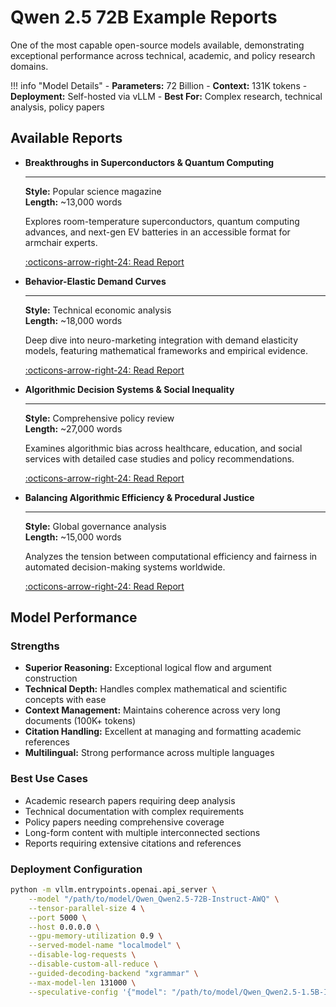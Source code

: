 # Qwen 2.5 72B Example Reports

One of the most capable open-source models available, demonstrating exceptional performance across technical, academic, and policy research domains.

!!! info "Model Details"
    - **Parameters:** 72 Billion
    - **Context:** 131K tokens
    - **Deployment:** Self-hosted via vLLM
    - **Best For:** Complex research, technical analysis, policy papers

## Available Reports

<div class="grid cards" markdown>

-   **Breakthroughs in Superconductors & Quantum Computing**
    
    ---
    
    **Style:** Popular science magazine  
    **Length:** ~13,000 words
    
    Explores room-temperature superconductors, quantum computing advances, and next-gen EV batteries in an accessible format for armchair experts.
    
    [:octicons-arrow-right-24: Read Report](breakthroughs-superconductors-quantum-batteries.md)

-   **Behavior-Elastic Demand Curves**
    
    ---
    
    **Style:** Technical economic analysis  
    **Length:** ~18,000 words
    
    Deep dive into neuro-marketing integration with demand elasticity models, featuring mathematical frameworks and empirical evidence.
    
    [:octicons-arrow-right-24: Read Report](behavior-elastic-demand-curves.md)

-   **Algorithmic Decision Systems & Social Inequality**
    
    ---
    
    **Style:** Comprehensive policy review  
    **Length:** ~27,000 words
    
    Examines algorithmic bias across healthcare, education, and social services with detailed case studies and policy recommendations.
    
    [:octicons-arrow-right-24: Read Report](algorithmic-decision-social-inequality.md)

-   **Balancing Algorithmic Efficiency & Procedural Justice**
    
    ---
    
    **Style:** Global governance analysis  
    **Length:** ~15,000 words
    
    Analyzes the tension between computational efficiency and fairness in automated decision-making systems worldwide.
    
    [:octicons-arrow-right-24: Read Report](algorithmic-efficiency-procedural-justice.md)

</div>

## Model Performance

### Strengths
- **Superior Reasoning:** Exceptional logical flow and argument construction
- **Technical Depth:** Handles complex mathematical and scientific concepts with ease
- **Context Management:** Maintains coherence across very long documents (100K+ tokens)
- **Citation Handling:** Excellent at managing and formatting academic references
- **Multilingual:** Strong performance across multiple languages

### Best Use Cases
- Academic research papers requiring deep analysis
- Technical documentation with complex requirements
- Policy papers needing comprehensive coverage
- Long-form content with multiple interconnected sections
- Reports requiring extensive citations and references

### Deployment Configuration

```bash
python -m vllm.entrypoints.openai.api_server \
    --model "/path/to/model/Qwen_Qwen2.5-72B-Instruct-AWQ" \
    --tensor-parallel-size 4 \
    --port 5000 \
    --host 0.0.0.0 \
    --gpu-memory-utilization 0.9 \
    --served-model-name "localmodel" \
    --disable-log-requests \
    --disable-custom-all-reduce \
    --guided-decoding-backend "xgrammar" \
    --max-model-len 131000 \
    --speculative-config '{"model": "/path/to/model/Qwen_Qwen2.5-1.5B-Instruct-AWQ", "num_speculative_tokens": 5}'
```


